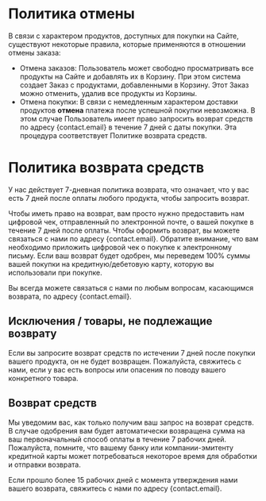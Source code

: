 # Политика отмены

В связи с характером продуктов, доступных для покупки на Сайте, существуют некоторые правила, которые применяются в отношении отмены заказа:

-  Отмена заказов: Пользователь может свободно просматривать все продукты на Сайте и добавлять их в Корзину. При этом система создает Заказ с продуктами, добавленными в Корзину. Этот Заказ можно отменить, удалив все продукты из Корзины.
-  Отмена покупки: В связи с немедленным характером доставки продуктов **отмена** платежа после успешной покупки невозможна. В этом случае Пользователь имеет право запросить возврат средств по адресу {contact.email} в течение 7 дней с даты покупки. Эта процедура соответствует Политике возврата средств.

# Политика возврата средств

У нас действует 7-дневная политика возврата, что означает, что у вас есть 7 дней после оплаты любого продукта, чтобы запросить возврат.

Чтобы иметь право на возврат, вам просто нужно предоставить нам цифровой чек, отправленный по электронной почте, о вашей покупке в течение 7 дней после оплаты. Чтобы оформить возврат, вы можете связаться с нами по адресу {contact.email}. Обратите внимание, что вам необходимо приложить цифровой чек о покупке к электронному письму. Если ваш возврат будет одобрен, мы переведем 100% суммы вашей покупки на кредитную/дебетовую карту, которую вы использовали при покупке.

Вы всегда можете связаться с нами по любым вопросам, касающимся возврата, по адресу {contact.email}.

## Исключения / товары, не подлежащие возврату

Если вы запросите возврат средств по истечении 7 дней после покупки вашего продукта, он не будет возвращен. Пожалуйста, свяжитесь с нами, если у вас есть вопросы или опасения по поводу вашего конкретного товара.

## Возврат средств

Мы уведомим вас, как только получим ваш запрос на возврат средств. В случае одобрения вам будет автоматически возвращена сумма на ваш первоначальный способ оплаты в течение 7 рабочих дней. Пожалуйста, помните, что вашему банку или компании-эмитенту кредитной карты может потребоваться некоторое время для обработки и отправки возврата.

Если прошло более 15 рабочих дней с момента утверждения нами вашего возврата, свяжитесь с нами по адресу {contact.email}.
